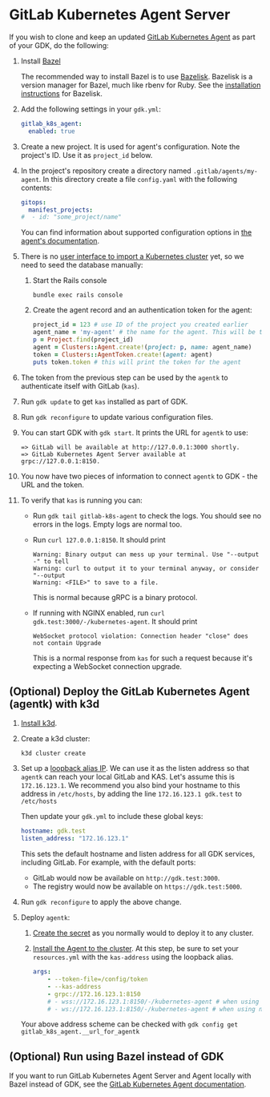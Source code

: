 # GitLab Kubernetes Agent Server

If you wish to clone and keep an updated [GitLab Kubernetes Agent](https://gitlab.com/gitlab-org/cluster-integration/gitlab-agent) as part of your GDK, do the following:

1. Install [Bazel](https://www.bazel.build/)

    The recommended way to install Bazel is to use [Bazelisk](https://github.com/bazelbuild/bazelisk). Bazelisk is a version manager for Bazel, much like rbenv for Ruby. See the [installation instructions](https://docs.bazel.build/versions/master/install-bazelisk.html) for Bazelisk.

1. Add the following settings in your `gdk.yml`:

    ```yaml
    gitlab_k8s_agent:
      enabled: true
    ```

1. Create a new project. It is used for agent's configuration. Note the project's ID. Use it as `project_id` below.

1. In the project's repository create a directory named `.gitlab/agents/my-agent`. In this directory create a file `config.yaml` with the following contents:

    ```yaml
    gitops:
      manifest_projects:
    #  - id: "some_project/name"
    ```

   You can find information about supported configuration options in [the agent's documentation](https://gitlab.com/gitlab-org/cluster-integration/gitlab-agent/-/blob/master/doc/configuration_repository.md).

1. There is no [user interface to import a Kubernetes cluster](https://gitlab.com/gitlab-org/gitlab/-/issues/220908) yet, so we need to seed the database manually:

    1. Start the Rails console

        ```shell
        bundle exec rails console
        ```

    1. Create the agent record and an authentication token for the agent:

        ```ruby
        project_id = 123 # use ID of the project you created earlier
        agent_name = 'my-agent' # the name for the agent. This will be the directory name for the agent's configuration
        p = Project.find(project_id)
        agent = Clusters::Agent.create!(project: p, name: agent_name)
        token = Clusters::AgentToken.create!(agent: agent)
        puts token.token # this will print the token for the agent
        ```

1. The token from the previous step can be used by the `agentk` to authenticate itself with GitLab (`kas`).

1. Run `gdk update` to get `kas` installed as part of GDK.

1. Run `gdk reconfigure` to update various configuration files.

1. You can start GDK with `gdk start`. It prints the URL for `agentk` to use:

    ```plaintext
    => GitLab will be available at http://127.0.0.1:3000 shortly.
    => GitLab Kubernetes Agent Server available at grpc://127.0.0.1:8150.
    ```

1. You now have two pieces of information to connect `agentk` to GDK - the URL and the token.

1. To verify that `kas` is running you can:
    - Run `gdk tail gitlab-k8s-agent` to check the logs. You should see no errors in the logs. Empty logs are normal too.
    - Run `curl 127.0.0.1:8150`. It should print

        ```plaintext
        Warning: Binary output can mess up your terminal. Use "--output -" to tell
        Warning: curl to output it to your terminal anyway, or consider "--output
        Warning: <FILE>" to save to a file.
        ```

        This is normal because gRPC is a binary protocol.

    - If running with NGINX enabled, run `curl gdk.test:3000/-/kubernetes-agent`. It should print

        ```plaintext
        WebSocket protocol violation: Connection header "close" does not contain Upgrade
        ```

        This is a normal response from `kas` for such a request because it's expecting a WebSocket connection upgrade.

## (Optional) Deploy the GitLab Kubernetes Agent (agentk) with k3d

1. [Install k3d](https://github.com/rancher/k3d#get).
1. Create a k3d cluster:

   ```shell
   k3d cluster create
   ```

1. Set up a [loopback alias IP](local_network.md#create-loopback-interface). We can use it as the
   listen address so that `agentk` can reach your local GitLab and KAS. Let's assume this is `172.16.123.1`.
   We recommend you also bind your hostname to this address in `/etc/hosts`, by adding the line
   `172.16.123.1 gdk.test` to `/etc/hosts`

   Then update your `gdk.yml` to include these global keys:

   ```yaml
   hostname: gdk.test
   listen_address: "172.16.123.1"
   ```

   This sets the default hostname and listen address for all GDK services, including GitLab.
   For example, with the default ports:

   - GitLab would now be available on `http://gdk.test:3000`.
   - The registry would now be available on `https://gdk.test:5000`.

1. Run `gdk reconfigure` to apply the above change.
1. Deploy `agentk`:

   1. [Create the secret](https://docs.gitlab.com/ee/user/clusters/agent/#create-the-kubernetes-secret)
      as you normally would to deploy it to any cluster.
   1. [Install the Agent to the cluster](https://docs.gitlab.com/ee/user/clusters/agent/#install-the-agent-into-the-cluster).
      At this step, be sure to set your `resources.yml` with the `kas-address` using the loopback alias.

      ```yaml
      args:
          - --token-file=/config/token
          - --kas-address
          - grpc://172.16.123.1:8150
          # - wss://172.16.123.1:8150/-/kubernetes-agent # when using nginx WITH https
          # - ws://172.16.123.1:8150/-/kubernetes-agent # when using nginx WITHOUT https
      ```

   Your above address scheme can be checked with `gdk config get gitlab_k8s_agent.__url_for_agentk`

## (Optional) Run using Bazel instead of GDK

If you want to run GitLab Kubernetes Agent Server and Agent locally with Bazel instead of GDK, see
the [GitLab Kubernetes Agent documentation](https://gitlab.com/gitlab-org/cluster-integration/gitlab-agent/-/blob/master/doc/developing.md#running-the-agent-locally).
